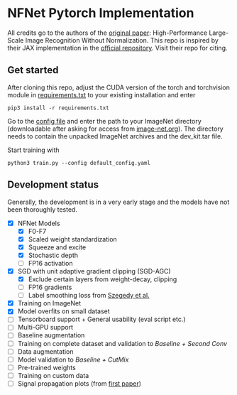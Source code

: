 # NFNet Pytorch Implementation

All credits go to the authors of the [original paper](https://arxiv.org/abs/2102.06171): High-Performance Large-Scale Image Recognition Without Normalization. This repo is inspired by their JAX implementation in the [official repository](https://github.com/deepmind/deepmind-research/blob/master/nfnets/). Visit their repo for citing.

## Get started
After cloning this repo, adjust the CUDA version of the torch and torchvision module in [requirements.txt](requirements.txt) to your existing installation and enter
```
pip3 install -r requirements.txt
```
Go to the [config file](default_config.yaml) and enter the path to your ImageNet directory (downloadable after asking for access from [image-net.org](http://www.image-net.org/challenges/LSVRC/2012/downloads.php#images)).
The directory needs to contain the unpacked ImageNet archives and the dev_kit.tar file.

Start training with
```
python3 train.py --config default_config.yaml
```

## Development status
Generally, the development is in a very early stage
and the models have not been thoroughly tested.

- [x] NFNet Models
  - [x] F0-F7
  - [x] Scaled weight standardization
  - [x] Squeeze and excite
  - [x] Stochastic depth
  - [ ] FP16 activation
- [x] SGD with unit adaptive gradient clipping (SGD-AGC)
  - [x] Exclude certain layers from weight-decay, clipping
  - [ ] FP16 gradients
  - [ ] Label smoothing loss from [Szegedy et al.](https://arxiv.org/abs/1512.00567)
- [x] Training on ImageNet
- [x] Model overfits on small dataset
- [ ] Tensorboard support + General usability (eval script etc.)
- [ ] Multi-GPU support
- [ ] Baseline augmentation
- [ ] Training on complete dataset and validation to _Baseline + Second Conv_ 
- [ ] Data augmentation
- [ ] Model validation to _Baseline + CutMix_ 
- [ ] Pre-trained weights 
- [ ] Training on custom data
- [ ] Signal propagation plots (from [first paper](https://arxiv.org/abs/2101.08692))
